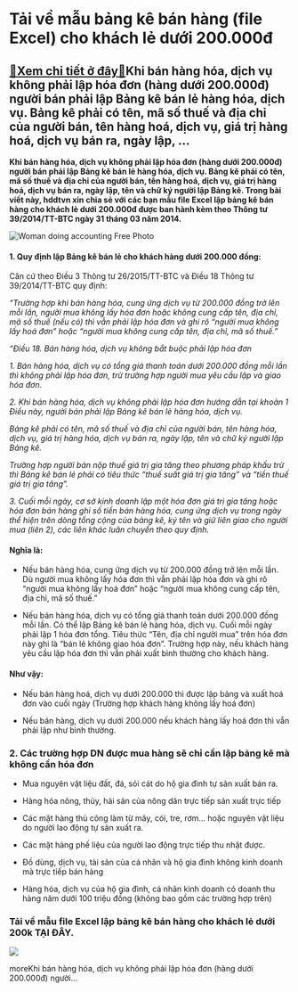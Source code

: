 Tải về mẫu bảng kê bán hàng (file Excel) cho khách lẻ dưới 200.000đ
===================================================================

[:gift:Xem chi tiết ở đây:gift:](https://hddtvn.com/tai-ve-mau-bang-ke-ban-hang-file-excel-cho-khach-le-duoi-200-000d/)Khi bán hàng hóa, dịch vụ không phải lập hóa đơn (hàng dưới 200.000đ) người bán phải lập Bảng kê bán lẻ hàng hóa, dịch vụ. Bảng kê phải có tên, mã số thuế và địa chỉ của người bán, tên hàng hoá, dịch vụ, giá trị hàng hoá, dịch vụ bán ra, ngày lập, …
---------------------------------------------------------------------------------------------------------------------------------------------------------------------------------------------------------------------------------------------------------

**Khi bán hàng hóa, dịch vụ không phải lập hóa đơn (hàng dưới 200.000đ) người bán phải lập Bảng kê bán lẻ hàng hóa, dịch vụ. Bảng kê phải có tên, mã số thuế và địa chỉ của người bán, tên hàng hoá, dịch vụ, giá trị hàng hoá, dịch vụ bán ra, ngày lập, tên và chữ ký người lập Bảng kê. Trong bài viết này, hddtvn xin chia sẻ với các bạn mẫu file Excel lập bảng kê bán hàng cho khách lẻ dưới 200.000đ được ban hành kèm theo Thông tư 39/2014/TT-BTC ngày 31 tháng 03 năm 2014.**

![Woman doing accounting Free Photo](https://hddtvn.com/wp-content/uploads/2021/01/woman-doing-accounting_53876-16.jpg)
#### 1. Quy định lập Bảng kê bán lẻ cho khách hàng dưới 200.000 đồng:


Căn cứ theo Điều 3 Thông tư 26/2015/TT-BTC và Điều 18 Thông tư 39/2014/TT-BTC quy định:


*“Trường hợp khi bán hàng hóa, cung ứng dịch vụ từ 200.000 đồng trở lên mỗi lần, người mua không lấy hóa đơn hoặc không cung cấp tên, địa chỉ, mã số thuế (nếu có) thì vẫn phải lập hóa đơn và ghi rõ “người mua không lấy hoá đơn” hoặc “người mua không cung cấp tên, địa chỉ, mã số thuế.”*


*“Điều 18. Bán hàng hóa, dịch vụ không bắt buộc phải lập hóa đơn*


*1. Bán hàng hóa, dịch vụ có tổng giá thanh toán dưới 200.000 đồng mỗi lần thì không phải lập hóa đơn, trừ trường hợp người mua yêu cầu lập và giao hóa đơn.*


*2. Khi bán hàng hóa, dịch vụ không phải lập hóa đơn hướng dẫn tại khoản 1 Điều này, người bán phải lập Bảng kê bán lẻ hàng hóa, dịch vụ.*


*Bảng kê phải có tên, mã số thuế và địa chỉ của người bán, tên hàng hóa, dịch vụ, giá trị hàng hóa, dịch vụ bán ra, ngày lập, tên và chữ ký người lập Bảng kê.*


*Trường hợp người bán nộp thuế giá trị gia tăng theo phương pháp khấu trừ thì Bảng kê bán lẻ phải có tiêu thức “thuế suất giá trị gia tăng” và “tiền thuế giá trị gia tăng”.*


*3. Cuối mỗi ngày, cơ sở kinh doanh lập một hóa đơn giá trị gia tăng hoặc hóa đơn bán hàng ghi số tiền bán hàng hóa, cung ứng dịch vụ trong ngày thể hiện trên dòng tổng cộng của bảng kê, ký tên và giữ liên giao cho người mua (liên 2), các liên khác luân chuyển theo quy định.*


#### Nghĩa là:




* Nếu bán hàng hóa, cung ứng dịch vụ từ 200.000 đồng trở lên mỗi lần. Dù người mua không lấy hóa đơn thì vẫn phải lập hóa đơn và ghi rõ “người mua không lấy hoá đơn” hoặc “người mua không cung cấp tên, địa chỉ, mã số thuế.”

* Nếu bán hàng hóa, dịch vụ có tổng giá thanh toán dưới 200.000 đồng mỗi lần. Có thể lập Bảng kê bán lẻ hàng hóa, dịch vụ. Cuối mỗi ngày phải lập 1 hóa đơn tổng. Tiêu thức “Tên, địa chỉ người mua” trên hóa đơn này ghi là “bán lẻ không giao hóa đơn”. Trường hợp này, nếu khách hàng yêu cầu lập hóa đơn thì vẫn phải xuất bình thường cho khách hàng.



#### Như vậy:




* Nếu bán hàng hoá, dịch vụ dưới 200.000 thì được lập bảng và xuất hoá đơn vào cuối ngày (Trường hợp khách hàng không lấy hoá đơn)

* Nếu bán hàng, dịch vụ dưới 200.000 nếu khách hàng lấy hoá đơn thì vẫn phải lập như bình thường.



### 2. Các trường hợp DN được mua hàng sẽ chỉ cần lập bảng kê mà không cần hóa đơn




* Mua nguyên vật liệu đất, đá, sỏi cát do hộ gia đình tự sản xuất bán ra.

* Hàng hóa nông, thủy, hải sản của nông dân trực tiếp sản xuất trực tiếp

* Các mặt hàng thủ công làm từ mây, cói, tre, rơm… hoặc nguyên vật liệu do người lao động tự sản xuất ra.

* Các mặt hàng phế liệu của người lao động trực tiếp thu nhặt được.

* Đồ dùng, dịch vụ, tài sản của cá nhân và hộ gia đình không kinh doanh mà trực tiếp bán hàng

* Hàng hóa, dịch vụ của hộ gia đình, cá nhân kinh doanh có doanh thu hàng năm dưới 100 triệu đồng (không bao gồm các trường hợp trên)



### Tải về mẫu file Excel lập bảng kê bán hàng cho khách lẻ dưới 200k **TẠI ĐÂY**.


![](https://hddtvn.com/wp-content/uploads/2021/01/LP6iDFh.png)


moreKhi bán hàng hóa, dịch vụ không phải lập hóa đơn (hàng dưới 200.000đ) người…

